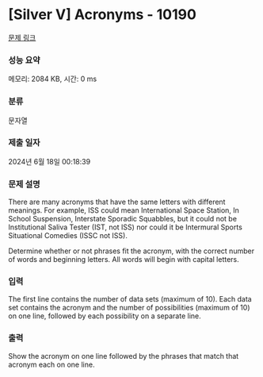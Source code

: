 # [Silver V] Acronyms - 10190 

[문제 링크](https://www.acmicpc.net/problem/10190) 

### 성능 요약

메모리: 2084 KB, 시간: 0 ms

### 분류

문자열

### 제출 일자

2024년 6월 18일 00:18:39

### 문제 설명

<p>There are many acronyms that have the same letters with different meanings. For example, ISS could mean International Space Station, In School Suspension, Interstate Sporadic Squabbles, but it could not be Institutional Saliva Tester (IST, not ISS) nor could it be Intermural Sports Situational Comedies (ISSC not ISS).</p>

<p>Determine whether or not phrases fit the acronym, with the correct number of words and beginning letters. All words will begin with capital letters.</p>

### 입력 

 <p>The first line contains the number of data sets (maximum of 10). Each data set contains the acronym and the number of possibilities (maximum of 10) on one line, followed by each possibility on a separate line.</p>

### 출력 

 <p>Show the acronym on one line followed by the phrases that match that acronym each on one line.</p>

